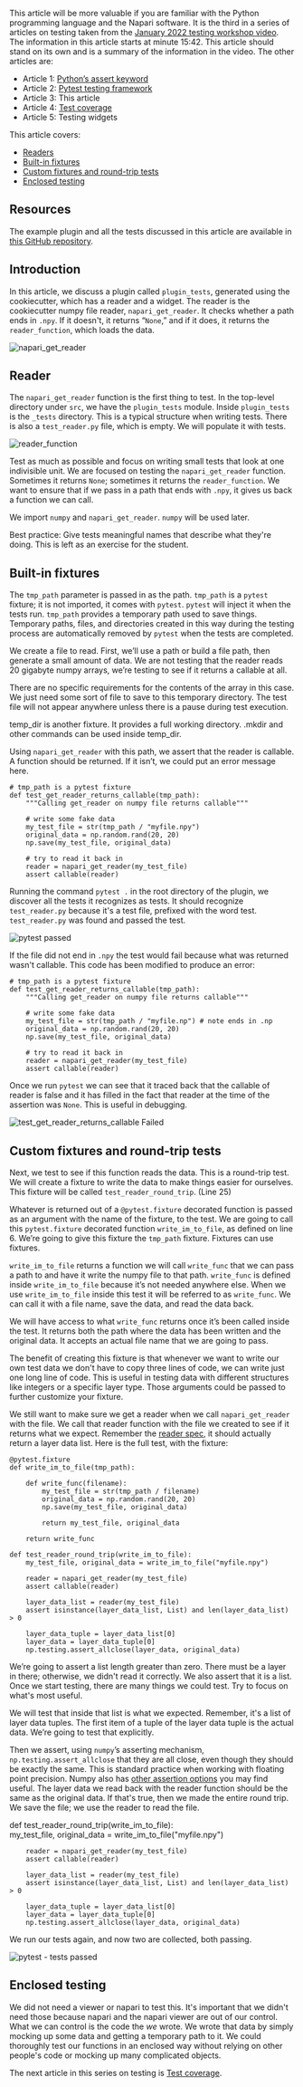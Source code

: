 This article will be more valuable if you are familiar with the Python programming language and the Napari software. It is the third in a series of articles on testing taken from the [January 2022 testing workshop video](https://drive.google.com/file/d/1DaMrRz-rLRQ6-_y0J8O3GRpVPCn0rgYs/view). The information in this article starts at minute 15:42. This article should stand on its own and is a summary of the information in the video. The other articles are:  
* Article 1: [Python’s assert keyword](\Pythons-assert-keyword)  
* Article 2: [Pytest testing framework](\Pytest-testing-frameworks)  
* Article 3: This article  
* Article 4: [Test coverage](\Test-coverage)   
* Article 5: Testing widgets  

This article covers:   
* [Readers](#reader)  
* [Built-in fixtures](#built-in-fixtures)  
* [Custom fixtures and round-trip tests](#custom-fixtures-and-round-trip-tests)  
* [Enclosed testing](#enclosed-testing)  
  
## Resources  
The example plugin and all the tests discussed in this article are available in [this GitHub repository](https://github.com/DragaDoncila/plugin-tests).  
  
## Introduction  
In this article, we discuss a plugin called `plugin_tests`, generated using the cookiecutter, which has a reader and a widget. The reader is the cookiecutter numpy file reader, `napari_get_reader`. It checks whether a path ends in `.npy`. If it doesn't, it returns “`None`,” and if it does, it returns the `reader_function`, which loads the data. 

![napari_get_reader](../../images/Napari_Plugins_1st_napari_get_reader.png)
  
## Reader
The `napari_get_reader` function is the first thing to test. In the top-level directory under `src`, we have the `plugin_tests` module. Inside `plugin_tests` is the `_tests` directory. This is a typical structure when writing tests. There is also a `test_reader.py` file, which is empty. We will populate it with tests.  

![reader_function](../../images/Napari_Plugins_2nd_reader_function.PNG)
  
Test as much as possible and focus on writing small tests that look at one indivisible unit. We are focused on testing the `napari_get_reader` function. Sometimes it returns `None`; sometimes it returns the `reader_function`. We want to ensure that if we pass in a path that ends with `.npy`, it gives us back a function we can call.  
  
We import `numpy` and `napari_get_reader`. `numpy` will be used later.  
  
Best practice: Give tests meaningful names that describe what they're doing. This is left as an exercise for the student.   
  
## Built-in fixtures  
The `tmp_path` parameter is passed in as the path. `tmp_path` is a `pytest` fixture; it is not imported, it comes with `pytest`. `pytest` will inject it when the tests run. `tmp_path` provides a temporary path used to save things. Temporary paths, files, and directories created in this way during the testing process are automatically removed by `pytest` when the tests are completed. 
  
We create a file to read. First, we’ll use a path or build a file path, then generate a small amount of data. We are not testing that the reader reads 20 gigabyte numpy arrays, we’re testing to see if it returns a callable at all.  
  
There are no specific requirements for the contents of the array in this case. We just need some sort of file to save to this temporary directory. The test file will not appear anywhere unless there is a pause during test execution.   
  
temp_dir is another fixture. It provides a full working directory. .mkdir and other commands can be used inside temp_dir.

Using `napari_get_reader` with this path, we assert that the reader is callable. A function should be returned. If it isn’t, we could put an error message here.  

    # tmp_path is a pytest fixture  
    def test_get_reader_returns_callable(tmp_path):  
        """Calling get_reader on numpy file returns callable"""  
   
        # write some fake data  
        my_test_file = str(tmp_path / "myfile.npy")  
        original_data = np.random.rand(20, 20)  
        np.save(my_test_file, original_data)  
 
        # try to read it back in  
        reader = napari_get_reader(my_test_file)  
        assert callable(reader)  
 
Running the command  `pytest .` in the root directory of the plugin, we discover all the tests it recognizes as tests. It should recognize `test_reader.py` because it's a test file, prefixed with the word test. `test_reader.py` was found and passed the test. 

![pytest passed](../../images/Napari_Plugins_3rd_pytest_passed.PNG)
  
If the file did not end in `.npy` the test would fail because what was returned wasn't callable. This code has been modified to produce an error:  
    
    # tmp_path is a pytest fixture  
    def test_get_reader_returns_callable(tmp_path):  
        """Calling get_reader on numpy file returns callable"""  
 
        # write some fake data
        my_test_file = str(tmp_path / "myfile.np") # note ends in .np  
        original_data = np.random.rand(20, 20)  
        np.save(my_test_file, original_data)  
 
        # try to read it back in  
        reader = napari_get_reader(my_test_file)  
        assert callable(reader)  

Once we run `pytest` we can see that it traced back that the callable of reader is false and it has filled in the fact that reader at the time of the assertion was `None`. This is useful in debugging. 

![test_get_reader_returns_callable Failed](../../images/Napari_Plugins_4th_test_get_reader_returns_callable-failed.PNG)

## Custom fixtures and round-trip tests
Next, we test to see if this function reads the data. This is a round-trip test. We will create a fixture to write the data to make things easier for ourselves. This fixture will be called `test_reader_round_trip`. (Line 25)  
  
Whatever is returned out of a `@pytest.fixture` decorated function is passed as an argument with the name of the fixture, to the test. We are going to call this `pytest.fixture` decorated function `write_im_to_file`, as defined on line 6. We’re going to give this fixture the `tmp_path` fixture. Fixtures can use fixtures. 

`write_im_to_file` returns a function we will call `write_func` that we can pass a path to and have it write the numpy file to that path. `write_func` is defined inside `write_im_to_file` because it’s not needed anywhere else. When we use `write_im_to_file` inside this test it will be referred to as `write_func`. We can call it with a file name, save the data, and read the data back.   
  
We will have access to what `write_func` returns once it’s been called inside the test. It returns both the path where the data has been written and the original data. It accepts an actual file name that we are going to pass.   
  
The benefit of creating this fixture is that whenever we want to write our own test data we don't have to copy three lines of code, we can write just one long line of code. This is useful in testing data with different structures like integers or a specific layer type. Those arguments could be passed to further customize your fixture.  
  
We still want to make sure we get a reader when we call `napari_get_reader` with the file. We call that reader function with the file we created to see if it returns what we expect. Remember the [reader spec](https://napari.org/stable/plugins/contributions.html#contributions-readers), it should actually return a layer data list. Here is the full test, with the fixture:  
    
    @pytest.fixture  
    def write_im_to_file(tmp_path):  
 
        def write_func(filename):  
            my_test_file = str(tmp_path / filename)  
            original_data = np.random.rand(20, 20)  
            np.save(my_test_file, original_data)  
       
            return my_test_file, original_data  
 
        return write_func  
   
    def test_reader_round_trip(write_im_to_file):  
        my_test_file, original_data = write_im_to_file("myfile.npy")  
     
        reader = napari_get_reader(my_test_file)  
        assert callable(reader)  
     
        layer_data_list = reader(my_test_file)  
        assert isinstance(layer_data_list, List) and len(layer_data_list) > 0  
     
        layer_data_tuple = layer_data_list[0]  
        layer_data = layer_data_tuple[0]  
        np.testing.assert_allclose(layer_data, original_data)  
 
We’re going to assert a list length greater than zero. There must be a layer in there; otherwise, we didn't read it correctly. We also assert that it is a list. Once we start testing, there are many things we could test. Try to focus on what's most useful.  
  
We will test that inside that list is what we expected. Remember, it's a list of layer data tuples. The first item of a tuple of the layer data tuple is the actual data. We’re going to test that explicitly.  
  
Then we assert, using `numpy`’s asserting mechanism, `np.testing.assert_allclose` that they are all close, even though they should be exactly the same. This is standard practice when working with floating point precision. Numpy also has [other assertion options](https://numpy.org/doc/stable/reference/routines.testing.html) you may find useful. The layer data we read back with the reader function should be the same as the original data. If that's true, then we made the entire round trip. We save the file; we use the reader to read the file.  

 def test_reader_round_trip(write_im_to_file):  
        my_test_file, original_data = write_im_to_file("myfile.npy")  
     
        reader = napari_get_reader(my_test_file)  
        assert callable(reader)  
     
        layer_data_list = reader(my_test_file)  
        assert isinstance(layer_data_list, List) and len(layer_data_list) > 0  
     
        layer_data_tuple = layer_data_list[0]  
        layer_data = layer_data_tuple[0]  
        np.testing.assert_allclose(layer_data, original_data)  
    
We run our tests again, and now two are collected, both passing.  

![pytest - tests passed](../../images/Napari_Plugins_5th_Tests_Passed.PNG)

  
## Enclosed testing  
We did not need a viewer or napari to test this. It's important that we didn't need those because napari and the napari viewer are out of our control. What we can control is the code the _we_ wrote. We wrote that data by simply mocking up some data and getting a temporary path to it. We could thoroughly test our functions in an enclosed way without relying on other people's code or mocking up many complicated objects.  
  
The next article in this series on testing is [Test coverage](\Test-coverage).  